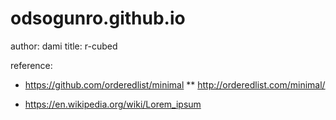 # odsogunro.github.io
author: dami
title: r-cubed 

reference:
* https://github.com/orderedlist/minimal
** http://orderedlist.com/minimal/

* https://en.wikipedia.org/wiki/Lorem_ipsum
